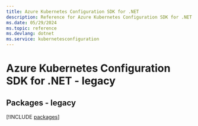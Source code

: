 ```yaml
---
title: Azure Kubernetes Configuration SDK for .NET
description: Reference for Azure Kubernetes Configuration SDK for .NET
ms.date: 05/29/2024
ms.topic: reference
ms.devlang: dotnet
ms.service: kubernetesconfiguration
---
```

# Azure Kubernetes Configuration SDK for .NET - legacy
## Packages - legacy
[!INCLUDE [packages](kubernetes-configuration-index.md)]